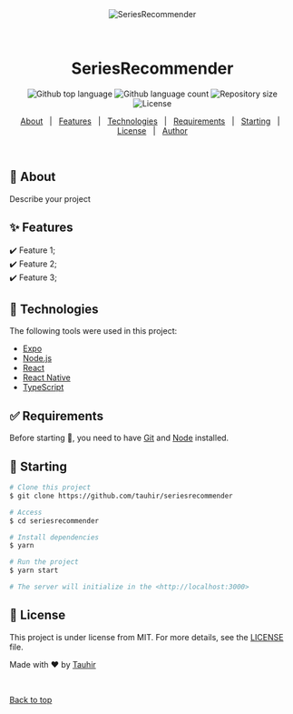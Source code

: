 <div align="center" id="top"> 
  <img src="./.github/app.gif" alt="SeriesRecommender" />

  &#xa0;

  <!-- <a href="https://seriesrecommender.netlify.app">Demo</a> -->
</div>

<h1 align="center">SeriesRecommender</h1>

<p align="center">
  <img alt="Github top language" src="https://img.shields.io/github/languages/top/tauhir/seriesrecommender?color=56BEB8">

  <img alt="Github language count" src="https://img.shields.io/github/languages/count/tauhir/seriesrecommender?color=56BEB8">

  <img alt="Repository size" src="https://img.shields.io/github/repo-size/tauhir/seriesrecommender?color=56BEB8">

  <img alt="License" src="https://img.shields.io/github/license/tauhir/seriesrecommender?color=56BEB8">

  <!-- <img alt="Github issues" src="https://img.shields.io/github/issues/tauhir/seriesrecommender?color=56BEB8" /> -->

  <!-- <img alt="Github forks" src="https://img.shields.io/github/forks/tauhir/seriesrecommender?color=56BEB8" /> -->

  <!-- <img alt="Github stars" src="https://img.shields.io/github/stars/tauhir/seriesrecommender?color=56BEB8" /> -->
</p>

<!-- Status -->

<!-- <h4 align="center"> 
	🚧  SeriesRecommender 🚀 Under construction...  🚧
</h4> 

<hr> -->

<p align="center">
  <a href="#dart-about">About</a> &#xa0; | &#xa0; 
  <a href="#sparkles-features">Features</a> &#xa0; | &#xa0;
  <a href="#rocket-technologies">Technologies</a> &#xa0; | &#xa0;
  <a href="#white_check_mark-requirements">Requirements</a> &#xa0; | &#xa0;
  <a href="#checkered_flag-starting">Starting</a> &#xa0; | &#xa0;
  <a href="#memo-license">License</a> &#xa0; | &#xa0;
  <a href="https://github.com/tauhir" target="_blank">Author</a>
</p>

<br>

## :dart: About ##

Describe your project

## :sparkles: Features ##

:heavy_check_mark: Feature 1;\
:heavy_check_mark: Feature 2;\
:heavy_check_mark: Feature 3;

## :rocket: Technologies ##

The following tools were used in this project:

- [Expo](https://expo.io/)
- [Node.js](https://nodejs.org/en/)
- [React](https://pt-br.reactjs.org/)
- [React Native](https://reactnative.dev/)
- [TypeScript](https://www.typescriptlang.org/)

## :white_check_mark: Requirements ##

Before starting :checkered_flag:, you need to have [Git](https://git-scm.com) and [Node](https://nodejs.org/en/) installed.

## :checkered_flag: Starting ##

```bash
# Clone this project
$ git clone https://github.com/tauhir/seriesrecommender

# Access
$ cd seriesrecommender

# Install dependencies
$ yarn

# Run the project
$ yarn start

# The server will initialize in the <http://localhost:3000>
```

## :memo: License ##

This project is under license from MIT. For more details, see the [LICENSE](LICENSE.md) file.


Made with :heart: by <a href="https://github.com/tauhir" target="_blank">Tauhir</a>

&#xa0;

<a href="#top">Back to top</a>
